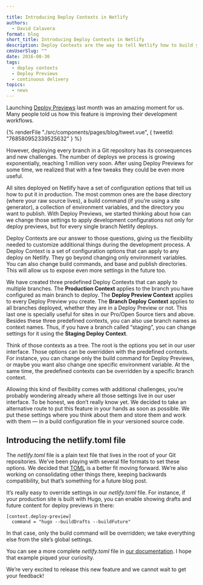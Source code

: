 ```yaml
---

title: Introducing Deploy Contexts in Netlify
authors:
  - David Calavera
format: blog
short_title: Introducing Deploy Contexts in Netlify
description: Deploy Contexts are the way to tell Netlify how to build your site. They give you flexibility to configure your site's build depending the context they are going to be deployed to.
cmsUserSlug: ""
date: 2016-08-30
tags:
  - deploy contexts
  - Deploy Previews
  - continuous delivery
topics:
  - news
---
```


Launching [Deploy Previews](https://www.netlify.com/blog/2016/07/20/introducing-deploy-previews-in-netlify/) last month was an amazing moment for us. Many people told us how this feature is improving their development workflows.

{% renderFile "./src/components/pages/blog/tweet.vue", { tweetId: "768580952339525632" } %}

However, deploying every branch in a Git repository has its consequences and new challenges. The number of deploys we process is growing exponentially, reaching 1 million very soon. After using Deploy Previews for some time, we realized that with a few tweaks they could be even more useful.

All sites deployed on Netlify have a set of configuration options that tell us how to put it in production. The most common ones are the base directory (where your raw source lives), a build command (if you’re using a site generator), a collection of environment variables, and the directory you want to publish. With Deploy Previews, we started thinking about how can we change those settings to apply development configurations not only for deploy previews, but for every single branch Netlify deploys.

Deploy Contexts are our answer to those questions, giving us the flexibility needed to customize additional things during the development process. A Deploy Context is a set of configuration options that can apply to any deploy on Netlify. They go beyond changing only environment variables. You can also change build commands, and base and publish directories. This will allow us to expose even more settings in the future too.

We have created three predefined Deploy Contexts that can apply to multiple branches. The __Production Context__ applies to the branch you have configured as main branch to deploy. The __Deploy Preview Context__ applies to every Deploy Preview you create. The __Branch Deploy Context__ applies to all branches deployed, whether they are in a Deploy Preview or not. This last one is specially useful for sites in our Pro/Open Source tiers and above. Besides these three predefined contexts, you can also use branch names as context names. Thus, if you have a branch called “staging”, you can change settings for it using the __Staging Deploy Context__.

Think of those contexts as a tree. The root is the options you set in our user interface. Those options can be overridden with the predefined contexts. For instance, you can change only the build command for Deploy Previews, or maybe you want also change one specific environment variable. At the same time, the predefined contexts can be overridden by a specific branch context.

Allowing this kind of flexibility comes with additional challenges, you’re probably wondering already where all those settings live in our user interface. To be honest, we don’t really know yet. We decided to take an alternative route to put this feature in your hands as soon as possible. We put these settings where you think about them and store them and work with them — in a build configuration file in your versioned source code.


## Introducing the netlify.toml file

The _netlify.toml_ file is a plain text file that lives in the root of your Git repositories. We’ve been playing with several file formats to set these options. We decided that [TOML](https://github.com/toml-lang/toml) is a better fit moving forward. We’re also working on consolidating other things there, keeping backwards compatibility, but that’s something for a future blog post.

It’s really easy to override settings in our _netlify.toml_ file. For instance, if your production site is built with Hugo, you can enable showing drafts and future content for deploy previews in there:

    [context.deploy-preview]
      command = "hugo --buildDrafts --buildFuture"

In that case, only the build command will be overridden; we take everything else from the site’s global settings.

You can see a more complete _netlify.toml_ file in [our documentation](https://www.netlify.com/docs/continuous-deployment#deploy-contexts). I hope that example piqued your curiosity.

We’re very excited to release this new feature and we cannot wait to get your feedback!
